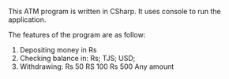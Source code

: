 This ATM program is written in CSharp. It uses console to run the application.

The features of the program are as follow:

1) Depositing money in Rs
2) Checking balance in: 
    Rs;
    TJS;
    USD;
3) Withdrawing:
    Rs 50
    RS 100
    Rs 500
    Any amount


